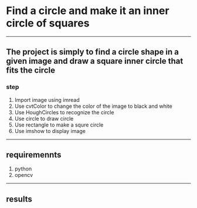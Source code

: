 # Find a circle and make it an inner circle of squares
---
## The project is simply to find a circle shape in a given image and draw a square inner circle that fits the circle
### step
1. Import image using imread
2. Use cvtColor to change the color of the image to black and white
3. Use HoughCircles to recognize the circle
4. Use circle to draw circle
5. Use rectangle to make a squre circle
6. Use imshow to display image
---
  
## requiremennts
1. python
2. opencv
  
---
## results
